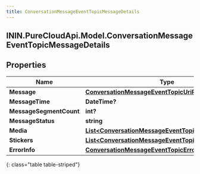 ```yaml
---
title: ConversationMessageEventTopicMessageDetails
---
```

## ININ.PureCloudApi.Model.ConversationMessageEventTopicMessageDetails

## Properties

|Name | Type | Description | Notes|
|------------ | ------------- | ------------- | -------------|
| **Message** | [**ConversationMessageEventTopicUriReference**](ConversationMessageEventTopicUriReference.html) |  | [optional] |
| **MessageTime** | **DateTime?** |  | [optional] |
| **MessageSegmentCount** | **int?** |  | [optional] |
| **MessageStatus** | **string** |  | [optional] |
| **Media** | [**List&lt;ConversationMessageEventTopicMessageMedia&gt;**](ConversationMessageEventTopicMessageMedia.html) |  | [optional] |
| **Stickers** | [**List&lt;ConversationMessageEventTopicMessageSticker&gt;**](ConversationMessageEventTopicMessageSticker.html) |  | [optional] |
| **ErrorInfo** | [**ConversationMessageEventTopicErrorDetails**](ConversationMessageEventTopicErrorDetails.html) |  | [optional] |
{: class="table table-striped"}


